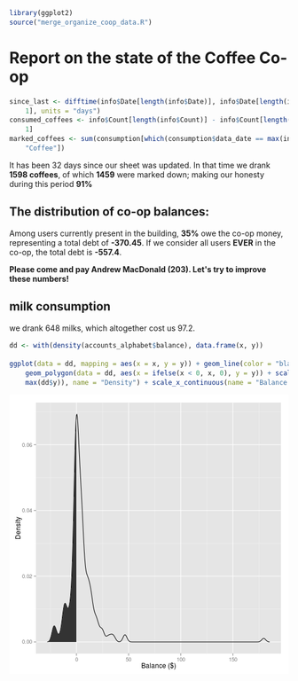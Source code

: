 



```r
library(ggplot2)
source("merge_organize_coop_data.R")
```


# Report on the state of the Coffee Co-op

```r
since_last <- difftime(info$Date[length(info$Date)], info$Date[length(info$Date) - 
    1], units = "days")
consumed_coffees <- info$Count[length(info$Count)] - info$Count[length(info$Count) - 
    1]
marked_coffees <- sum(consumption[which(consumption$data_date == max(info$Date)), 
    "Coffee"])
```


It has been 32 days since our sheet was updated. In that time we drank **1598 coffees**, of which **1459** were marked down; making our honesty during this period **91%**

## The distribution of co-op balances:
Among users currently present in the building, **35%** owe the co-op money, representing a total debt of **-370.45**. If we consider all users **EVER** in the co-op, the total debt is **-557.4**.

**Please come and pay Andrew MacDonald (203).  Let's try to improve these numbers!**

## milk consumption
we drank 648 milks, which altogether cost us 97.2.


```r
dd <- with(density(accounts_alphabet$balance), data.frame(x, y))

ggplot(data = dd, mapping = aes(x = x, y = y)) + geom_line(color = "black") + 
    geom_polygon(data = dd, aes(x = ifelse(x < 0, x, 0), y = y)) + scale_y_continuous(limits = c(0, 
    max(dd$y)), name = "Density") + scale_x_continuous(name = "Balance ($)")
```

![The distribution of balances](figure/unnamed-chunk-4.png) 

